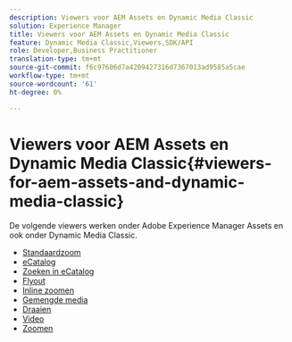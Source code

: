 ```yaml
---
description: Viewers voor AEM Assets en Dynamic Media Classic
solution: Experience Manager
title: Viewers voor AEM Assets en Dynamic Media Classic
feature: Dynamic Media Classic,Viewers,SDK/API
role: Developer,Business Practitioner
translation-type: tm+mt
source-git-commit: f6c97606d7a4209427316d7367013ad9585a5cae
workflow-type: tm+mt
source-wordcount: '61'
ht-degree: 0%

---
```



# Viewers voor AEM Assets en Dynamic Media Classic{#viewers-for-aem-assets-and-dynamic-media-classic}

De volgende viewers werken onder Adobe Experience Manager Assets en ook onder Dynamic Media Classic.

* [Standaardzoom](c-html5-20-basic-zoom-viewer-about/c-html5-20-basic-zoom-viewer-about.md)
* [eCatalog](c-html5-20-ecatalog-viewer-about/c-html5-20-ecatalog-viewer-about.md)
* [Zoeken in eCatalog](c-html5-ecatsearch-viewer-about/c-html5-ecatsearch-viewer-about.md)
* [Flyout](c-html5-flyout-viewer-20-about/c-html5-flyout-viewer-20-about.md)
* [Inline zoomen](c-html5-inlinezoom-viewer-about/c-html5-inlinezoom-viewer-about.md)
* [Gemengde media](c-html5-mixedmedia-viewer-about/c-html5-mixedmedia-viewer-about.md)
* [Draaien](c-html5-spin-viewer-about/c-html5-spin-viewer-about.md)
* [Video](c-html5-video-reference/c-html5-video-reference.md)
* [Zoomen](c-html5-20-zoom-viewer-about/c-html5-20-zoom-viewer-about.md)

<!--Add others. The TOC levels in the viewers TOC doesn't seem quite right RB: FIXED-->